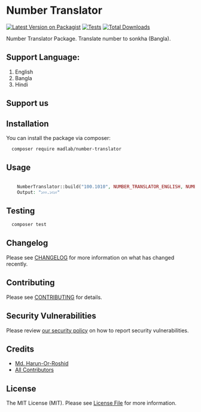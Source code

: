 # Number Translator

[![Latest Version on Packagist](https://img.shields.io/packagist/v/md-harun-or-roshid/number-translator.svg?style=flat-square)](https://packagist.org/packages/md-harun-or-roshid/number-translator)
[![Tests](https://img.shields.io/github/actions/workflow/status/md-harun-or-roshid/number-translator/run-tests.yml?branch=main&label=tests&style=flat-square)](https://github.com/md-harun-or-roshid/number-translator/actions/workflows/run-tests.yml)
[![Total Downloads](https://img.shields.io/packagist/dt/md-harun-or-roshid/number-translator.svg?style=flat-square)](https://packagist.org/packages/md-harun-or-roshid/number-translator)

Number Translator Package. Translate number to sonkha (Bangla).

## Support Language:
1. English
2. Bangla
3. Hindi

## Support us


## Installation

You can install the package via composer:

```bash
  composer require madlab/number-translator
```

## Usage

```php

    NumberTranslator::build("100.1010", NUMBER_TRANSLATOR_ENGLISH, NUMBER_TRANSLATOR_BANGLA);
    Output: "১০০.১০১০"
```

## Testing

```bash
  composer test
```

## Changelog

Please see [CHANGELOG](CHANGELOG.md) for more information on what has changed recently.

## Contributing

Please see [CONTRIBUTING](https://github.com/spatie/.github/blob/main/CONTRIBUTING.md) for details.

## Security Vulnerabilities

Please review [our security policy](../../security/policy) on how to report security vulnerabilities.

## Credits

- [Md. Harun-Or-Roshid](https://github.com/md-harun-or-roshid)
- [All Contributors](../../contributors)

## License

The MIT License (MIT). Please see [License File](LICENSE.md) for more information.
